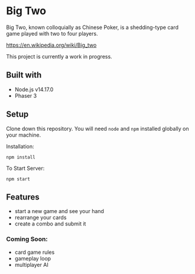 # Big Two

Big Two, known colloquially as Chinese Poker, is a shedding-type card game played with two to four players.

https://en.wikipedia.org/wiki/Big_two

This project is currently a work in progress.

## Built with
- Node.js v14.17.0
- Phaser 3

## Setup
Clone down this repository. You will need `node` and `npm` installed globally on your machine.

Installation:

`npm install`

To Start Server:

`npm start`

## Features
- start a new game and see your hand
- rearrange your cards
- create a combo and submit it

### Coming Soon:
- card game rules
- gameplay loop
- multiplayer AI
